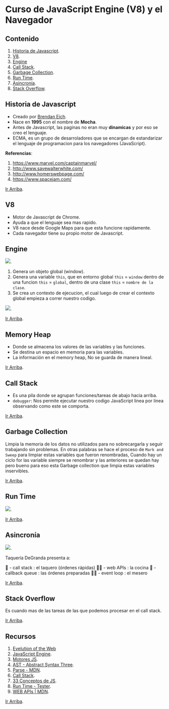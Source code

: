 # Curso de JavaScript Engine (V8) y el Navegador

## Contenido

1. [Historia de Javascript](#Historia-deJavascript).
2. [V8](#V8).
3. [Engine](#Engine)
4. [Call Stack](#Call-Stack).
5. [Garbage Collection](#Garbage-Collection).
6. [Run Time](#Run-Time).
7. [Asincronía](#Asincronía).
8. [Stack Overflow](#Stack-Overflow).

## Historia de Javascript

- Creado por [Brendan Eich](https://www.instagram.com/p/B4nPBx4BNFt/).
- Nace en **1995** con el nombre de **Mocha**.
- Antes de Javascript, las paginas no eran muy **dinamicas** y por eso se creo el lenguaje.
- ECMA, es un grupo de desarroladores que se encargan de estandarizar el lenguaje de programacion para los navegadores (JavaScript).

**Referencias**:

1. https://www.marvel.com/captainmarvel/
2. http://www.savewalterwhite.com/
3. http://www.homerswebpage.com/
4. https://www.spacejam.com/

[Ir Arriba](#Contenido).

## V8

- Motor de Javascript de Chrome.
- Ayuda a que el lenguaje sea mas rapido.
- V8 nace desde Google Maps para que esta funcione rapidamente.
- Cada navegador tiene su propio motor de Javascript.

## Engine

![](https://static.platzi.com/media/user_upload/js-engine-complete%402x-285ce1e4-709b-4842-b4e4-90ec6d940f9f.jpg).

1. Genera un objeto global (window).
2. Genera una variable `this`, que en entorno global `this` = `window` dentro de una funcion `this` = `global`, dentro de una clase `this` = `nombre de la clase`.
3. Se crea un contexto de ejecucion, el cual luego de crear el contexto global empieza a correr nuestro codigo.

![](https://static.platzi.com/media/user_upload/Engine%20V8-7ee73612-fd87-42db-8b1d-2ec0d21d0d97.jpg).

[Ir Arriba](#Contenido).

## Memory Heap

- Donde se almacena los valores de las variables y las funciones.
- Se destina un espacio en memoria para las variables.
- La información en el memory heap, No se guarda de manera lineal.

[Ir Arriba](#Contenido).

## Call Stack

- Es una pila donde se agrupan funciones/tareas de abajo hacia arriba.
- `debugger`: Nos permite ejecutar nuestro codigo JavaScript linea por linea observando como este se comporta.

[Ir Arriba](#Contenido).

## Garbage Collection

Limpia la memoria de los datos no utilizados para no sobrecargarla y seguir trabajando sin problemas. En otras palabras se hace el proceso de `Mark and Sweep` para limpiar estas variables que fueron renombradas, Cuando hay un ciclo for las variable siempre se renombrar y las anteriores se quedan hay pero bueno para eso esta Garbage collection que limpia estas variables inservibles.

[Ir Arriba](#Contenido).

## Run Time

![](https://aseemrb.me/images/weird-awesome-javascript/chrome.png).

[Ir Arriba](#Contenido).

## Asincronía

![](https://static.platzi.com/media/user_upload/apunte-95fbf5ad-b63e-4130-b40f-de9d3bcca256.jpg).

Taquería DeGranda presenta a:

🌮 - call stack : el taquero (órdenes rápidas)
👨‍🍳 - web APIs : la cocina
🌯 - callback queue : las órdenes preparadas
💁‍♂️ - event loop : el mesero

[Ir Arriba](#Contenido).

## Stack Overflow

Es cuando mas de las tareas de las que podemos procesar en el call stack.

[Ir Arriba](#Contenido).

## Recursos

1. [Evelution of the Web](http://www.evolutionoftheweb.com/)
2. [JavaScript Engine](https://dev.to/lydiahallie/javascript-visualized-the-javascript-engine-4cdf).
3. [Motores JS](https://kangax.github.io/compat-table/es6/).
4. [AST - Abstract Syntax Three](https://astexplorer.net/).
5. [Parse - MDN](https://developer.mozilla.org/es/docs/Web/JavaScript/Referencia/Objetos_globales/JSON/parse).
6. [Call Stack](https://www.youtube.com/watch?reload=9&v=ygA5U7Wgsg8&feature=youtu.be).
7. [33 Conceptos de JS](https://github.com/leonardomso/33-js-concepts).
8. [Run Time - Tester](http://latentflip.com/).
9. [WEB APIs | MDN](https://developer.mozilla.org/en-US/docs/Web/API).

[Ir Arriba](#Contenido).
